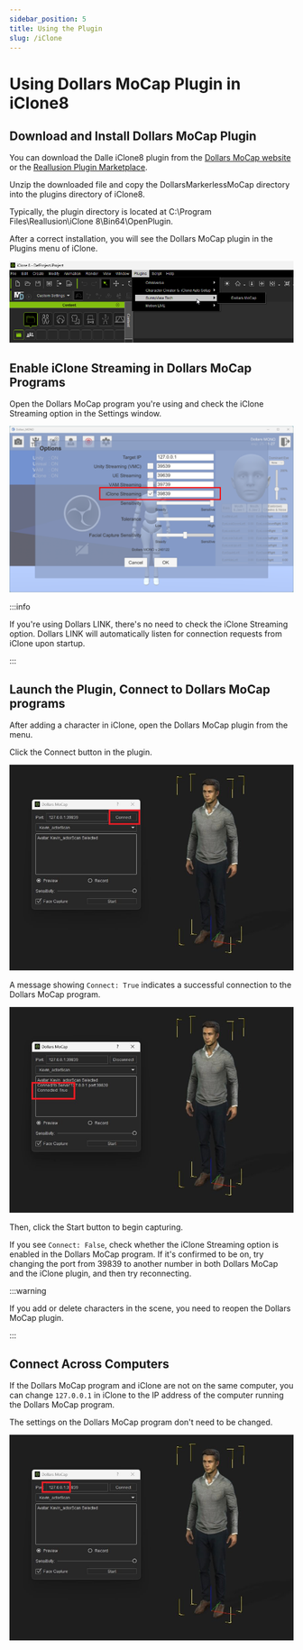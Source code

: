 ```yaml
---
sidebar_position: 5
title: Using the Plugin
slug: /iClone
---
```


# Using Dollars MoCap Plugin in iClone8

## Download and Install Dollars MoCap Plugin

You can download the Dalle iClone8 plugin from the [Dollars MoCap website](https://www.dollarsmocap.com/download) or the [Reallusion Plugin Marketplace](https://marketplace.reallusion.com/dollars-markerless-mocap).

Unzip the downloaded file and copy the DollarsMarkerlessMoCap directory into the plugins directory of iClone8.

Typically, the plugin directory is located at C:\Program Files\Reallusion\iClone 8\Bin64\OpenPlugin.

After a correct installation, you will see the Dollars MoCap plugin in the Plugins menu of iClone.

![](../../img/2024_04_08_23_13_12.png)

## Enable iClone Streaming in Dollars MoCap Programs

Open the Dollars MoCap program you're using and check the iClone Streaming option in the Settings window.

![](../../img/2024_04_09_11_08_26-Dollars_MONO.png)

:::info

If you're using Dollars LINK, there's no need to check the iClone Streaming option. Dollars LINK will automatically listen for connection requests from iClone upon startup.

:::

## Launch the Plugin, Connect to Dollars MoCap programs

After adding a character in iClone, open the Dollars MoCap plugin from the menu.

Click the Connect button in the plugin.

![](../../img/2024-04-0911-14-45-250.mp4_snapshot_00.00_[2024.04.09_11.15.12].png)

A message showing ```Connect: True``` indicates a successful connection to the Dollars MoCap program.

![](../../img/2024-04-0911-14-45-250.mp4_snapshot_00.02_[2024.04.09_11.15.21].png)

Then, click the Start button to begin capturing.

If you see ```Connect: False```, check whether the iClone Streaming option is enabled in the Dollars MoCap program. If it's confirmed to be on, try changing the port from 39839 to another number in both Dollars MoCap and the iClone plugin, and then try reconnecting.

:::warning

If you add or delete characters in the scene, you need to reopen the Dollars MoCap plugin.

:::

## Connect Across Computers

If the Dollars MoCap program and iClone are not on the same computer, you can change ```127.0.0.1``` in iClone to the IP address of the computer running the Dollars MoCap program.

The settings on the Dollars MoCap program don't need to be changed.

![](../../img/2024-04-0911-14-45-250.mp4_snapshot_00.00_[2024.04.09_11.28.53].png)
